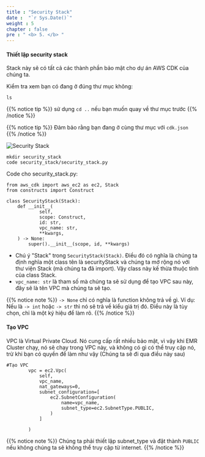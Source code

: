 ```yaml
---
title : "Security Stack"
date :  "`r Sys.Date()`" 
weight : 5 
chapter : false
pre : " <b> 5. </b> "
---
```

#### Thiết lập security stack
Stack này sẽ có tất cả các thành phần bảo mật cho dự án AWS CDK của chúng ta.

Kiểm tra xem bạn có đang ở đúng thư mục không:
````
ls
````

{{% notice tip %}}
sử dụng ``cd ..`` nếu bạn muốn quay về thư mục trước 
{{% /notice %}}   

{{% notice tip %}}
Đảm bảo rằng bạn đang ở cùng thư mục với `cdk.json`
{{% /notice %}}   

![Security Stack](/images/4.Security%20Stack/SecurityStack1.png?width=90pc)

````
mkdir security_stack
code security_stack/security_stack.py
````

Code cho security_stack.py:
````
from aws_cdk import aws_ec2 as ec2, Stack
from constructs import Construct 

class SecurityStack(Stack):
    def __init__(
            self,
            scope: Construct,
            id: str,
            vpc_name: str,
            **kwargs,
    ) -> None:
        super().__init__(scope, id, **kwargs)

````

- Chú ý "Stack" trong `SecurityStack(Stack)`. Điều đó có nghĩa là chúng ta định nghĩa một class tên là securityStack và chúng ta mở rộng nó với thư viện Stack (mà chúng ta đã import). Vậy class này kế thừa thuộc tính của class Stack.
- `vpc_name: str` là tham số mà chúng ta sẽ sử dụng để tạo VPC sau này, đây sẽ là tên VPC mà chúng ta sẽ tạo. 

{{% notice note %}}
`-> None` chỉ có nghĩa là function không trả về gì. Ví dụ: Nếu là `-> int` hoặc `-> str` thì nó sẽ trả về kiểu giá trị đó. Điều này là tùy chọn, chỉ là một ký hiệu để làm rõ.
{{% /notice %}}  

#### Tạo VPC
VPC là Virtual Private Cloud. Nó cung cấp rất nhiều bảo mật, vì vậy khi EMR Cluster chạy, nó sẽ chạy trong VPC này, và không có gì có thể truy cập nó, trừ khi bạn có quyền để làm như vậy (Chúng ta sẽ đi qua điều này sau)  
````
#Tạo VPC
        vpc = ec2.Vpc(
            self,
            vpc_name,
            nat_gateways=0,
            subnet_configuration=[
                ec2.SubnetConfiguration(
                    name=vpc_name,
                    subnet_type=ec2.SubnetType.PUBLIC,
                )
            ]

        )

````
{{% notice note %}}
Chúng ta phải thiết lập subnet_type và đặt thành `PUBLIC` nếu không chúng ta sẽ không thể truy cập từ internet.
{{% /notice %}}  